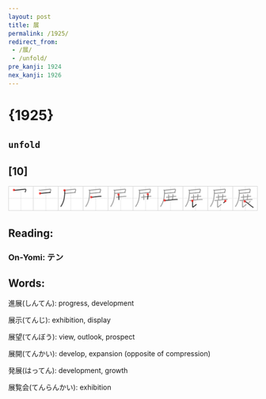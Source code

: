 ```yaml
---
layout: post
title: 展
permalink: /1925/
redirect_from:
 - /展/
 - /unfold/
pre_kanji: 1924
nex_kanji: 1926
---
```


# {1925}

## `unfold`

## [10]

<div class="stroke"><img src="../images/E5B195.png" /></div>

## Reading:

### On-Yomi: テン

## Words:

進展(しんてん): progress, development

展示(てんじ): exhibition, display

展望(てんぼう): view, outlook, prospect

展開(てんかい): develop, expansion (opposite of compression)

発展(はってん): development, growth

展覧会(てんらんかい): exhibition
